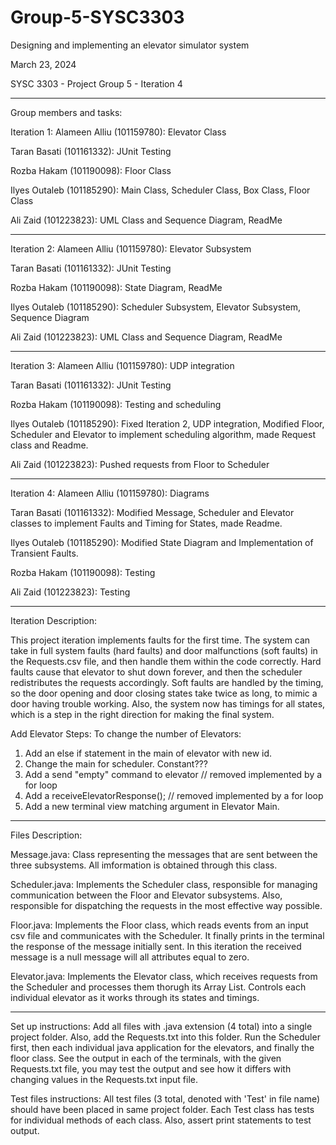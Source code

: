 # Group-5-SYSC3303
Designing and implementing  an elevator simulator system 

March 23, 2024 

SYSC 3303 - Project Group 5 - Iteration 4

------------------------------------------------------------------------------------------------------
Group members and tasks:

Iteration 1:
Alameen Alliu (101159780): Elevator Class

Taran Basati (101161332): JUnit Testing

Rozba Hakam (101190098): Floor Class 

Ilyes Outaleb (101185290): Main Class, Scheduler Class, Box Class, Floor Class 

Ali Zaid (101223823): UML Class and Sequence Diagram, ReadMe

------------------------------------------------------------------------------------------------------
Iteration 2:
Alameen Alliu (101159780): Elevator Subsystem

Taran Basati (101161332): JUnit Testing

Rozba Hakam (101190098): State Diagram, ReadMe

Ilyes Outaleb (101185290): Scheduler Subsystem, Elevator Subsystem, Sequence Diagram

Ali Zaid (101223823): UML Class and Sequence Diagram, ReadMe

------------------------------------------------------------------------------------------------------
Iteration 3: 
Alameen Alliu (101159780): UDP integration

Taran Basati (101161332): JUnit Testing

Rozba Hakam (101190098): Testing and scheduling

Ilyes Outaleb (101185290): Fixed Iteration 2, UDP integration, Modified Floor, Scheduler and Elevator to implement scheduling algorithm, made Request class and Readme.

Ali Zaid (101223823): Pushed requests from Floor to Scheduler

------------------------------------------------------------------------------------------------------------------------------------------

Iteration 4: 
Alameen Alliu (101159780): Diagrams

Taran Basati (101161332): Modified Message, Scheduler and Elevator classes to implement Faults and Timing for States, made Readme.

Ilyes Outaleb (101185290): Modified State Diagram and Implementation of Transient Faults.

Rozba Hakam (101190098): Testing

Ali Zaid (101223823): Testing

------------------------------------------------------------------------------------------------------------------------------------------

Iteration Description: 

This project iteration implements faults for the first time. The system can take in full system faults (hard faults) and door malfunctions (soft faults) in the Requests.csv file, and then handle them within the code correctly. Hard faults cause that elevator to shut down forever, and then the scheduler redistributes the requests accordingly. Soft faults are handled by the timing, so the door opening and door closing states take twice as long, to mimic a door having trouble working. Also, the system now has timings for all states, which is a step in the right direction for making the final system.

Add Elevator Steps:
To change the number of Elevators:
1) Add an else if statement in the main of elevator with new id.
2) Change the main for scheduler. Constant???
3) Add a send "empty" command to elevator // removed implemented by a for loop
4) Add a receiveElevatorResponse();	  // removed implemented by a for loop
5) Add a new terminal view matching argument in Elevator Main.

------------------------------------------------------------------------------------------------------------------------------------------

Files Description:

Message.java: Class representing the messages that are sent between the three subsystems. All imformation is obtained through this class.

Scheduler.java: Implements the Scheduler class, responsible for managing communication between the Floor and Elevator subsystems. Also, responsible for dispatching
the requests in the most effective way possible.

Floor.java: Implements the Floor class, which reads events from an input csv file and communicates with the Scheduler. It finally prints in the terminal the response
of the message initially sent. In this iteration the received message is a null message will all attributes equal to zero.

Elevator.java: Implements the Elevator class, which receives requests from the Scheduler and processes them thorugh its Array List. Controls each individual elevator as it works through its states and timings.

------------------------------------------------------------------------------------------------------------------------------------------
Set up instructions: Add all files with .java extension (4 total) into a single project folder. Also, add the Requests.txt into this folder. Run the Scheduler first, then each individual java application for the elevators, and finally the floor class. See the output in each of the terminals, with the given Requests.txt file, you may test the output and see how it differs with changing values in the Requests.txt input file.

Test files instructions: All test files (3 total, denoted with 'Test' in file name) should have been placed in same project folder. Each Test class has tests for individual methods of each class. Also, assert print statements to test output.
